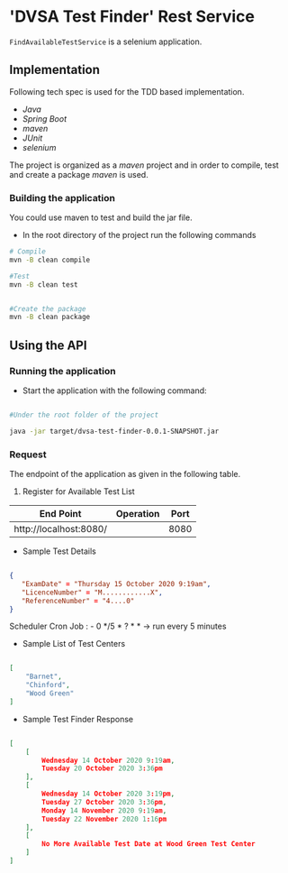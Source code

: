 # 'DVSA Test Finder' Rest Service

`FindAvailableTestService` is a  selenium application.

## Implementation

Following tech spec is used for the TDD based implementation.

- *Java*
- *Spring Boot*
- *maven*
- *JUnit*
- *selenium*

The project is organized as a *maven* project and in order to compile, test and create a package *maven* is used.

### Building the application

You could use maven to test and build the jar file.

* In the root directory of the project run the following commands

```bash
# Compile
mvn -B clean compile

#Test
mvn -B clean test


#Create the package
mvn -B clean package

```

## Using the API

### Running the application

* Start the application with the following command:

```bash

#Under the root folder of the project

java -jar target/dvsa-test-finder-0.0.1-SNAPSHOT.jar

```


### Request

The endpoint of the application as given in the following table.

1) Register for Available Test List

|End Point                      | Operation    |Port  |
|-------------------------------|--------------|------|
|http://localhost:8080/         |              | 8080 |


* Sample Test Details
```json

{
   "ExamDate" = "Thursday 15 October 2020 9:19am",
   "LicenceNumber" = "M............X",
   "ReferenceNumber" = "4....0"
}

```


Scheduler Cron Job :
    - 0 */5 * ? * * -> run every 5 minutes

* Sample List of Test Centers
```json

[
    "Barnet",
    "Chinford",
    "Wood Green"
]
```
* Sample Test Finder Response

```json

[
    [
        Wednesday 14 October 2020 9:19am,
        Tuesday 20 October 2020 3:36pm
    ],
    [
        Wednesday 14 October 2020 3:19pm,
        Tuesday 27 October 2020 3:36pm,
        Monday 14 November 2020 9:19am,
        Tuesday 22 November 2020 1:16pm
    ],
    [
        No More Available Test Date at Wood Green Test Center
    ]
]
```
